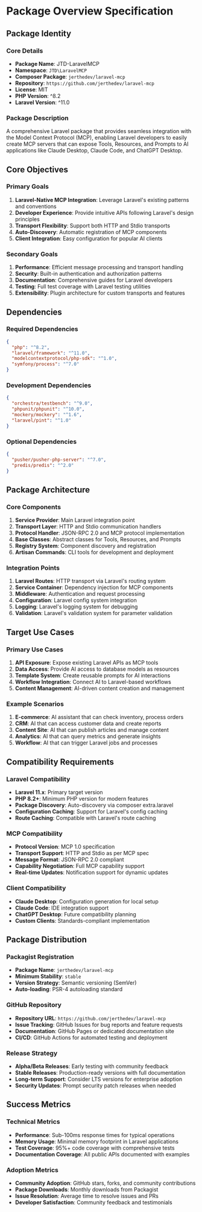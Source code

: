 # Package Overview Specification

## Package Identity

### Core Details
- **Package Name**: JTD-LaravelMCP
- **Namespace**: `JTD\LaravelMCP`
- **Composer Package**: `jerthedev/laravel-mcp`
- **Repository**: `https://github.com/jerthedev/laravel-mcp`
- **License**: MIT
- **PHP Version**: ^8.2
- **Laravel Version**: ^11.0

### Package Description
A comprehensive Laravel package that provides seamless integration with the Model Context Protocol (MCP), enabling Laravel developers to easily create MCP servers that can expose Tools, Resources, and Prompts to AI applications like Claude Desktop, Claude Code, and ChatGPT Desktop.

## Core Objectives

### Primary Goals
1. **Laravel-Native MCP Integration**: Leverage Laravel's existing patterns and conventions
2. **Developer Experience**: Provide intuitive APIs following Laravel's design principles
3. **Transport Flexibility**: Support both HTTP and Stdio transports
4. **Auto-Discovery**: Automatic registration of MCP components
5. **Client Integration**: Easy configuration for popular AI clients

### Secondary Goals
1. **Performance**: Efficient message processing and transport handling
2. **Security**: Built-in authentication and authorization patterns
3. **Documentation**: Comprehensive guides for Laravel developers
4. **Testing**: Full test coverage with Laravel testing utilities
5. **Extensibility**: Plugin architecture for custom transports and features

## Dependencies

### Required Dependencies
```json
{
  "php": "^8.2",
  "laravel/framework": "^11.0",
  "modelcontextprotocol/php-sdk": "^1.0",
  "symfony/process": "^7.0"
}
```

### Development Dependencies
```json
{
  "orchestra/testbench": "^9.0",
  "phpunit/phpunit": "^10.0",
  "mockery/mockery": "^1.6",
  "laravel/pint": "^1.0"
}
```

### Optional Dependencies
```json
{
  "pusher/pusher-php-server": "^7.0",
  "predis/predis": "^2.0"
}
```

## Package Architecture

### Core Components
1. **Service Provider**: Main Laravel integration point
2. **Transport Layer**: HTTP and Stdio communication handlers
3. **Protocol Handler**: JSON-RPC 2.0 and MCP protocol implementation
4. **Base Classes**: Abstract classes for Tools, Resources, and Prompts
5. **Registry System**: Component discovery and registration
6. **Artisan Commands**: CLI tools for development and deployment

### Integration Points
1. **Laravel Routes**: HTTP transport via Laravel's routing system
2. **Service Container**: Dependency injection for MCP components
3. **Middleware**: Authentication and request processing
4. **Configuration**: Laravel config system integration
5. **Logging**: Laravel's logging system for debugging
6. **Validation**: Laravel's validation system for parameter validation

## Target Use Cases

### Primary Use Cases
1. **API Exposure**: Expose existing Laravel APIs as MCP tools
2. **Data Access**: Provide AI access to database models as resources
3. **Template System**: Create reusable prompts for AI interactions
4. **Workflow Integration**: Connect AI to Laravel-based workflows
5. **Content Management**: AI-driven content creation and management

### Example Scenarios
1. **E-commerce**: AI assistant that can check inventory, process orders
2. **CRM**: AI that can access customer data and create reports
3. **Content Site**: AI that can publish articles and manage content
4. **Analytics**: AI that can query metrics and generate insights
5. **Workflow**: AI that can trigger Laravel jobs and processes

## Compatibility Requirements

### Laravel Compatibility
- **Laravel 11.x**: Primary target version
- **PHP 8.2+**: Minimum PHP version for modern features
- **Package Discovery**: Auto-discovery via composer extra.laravel
- **Configuration Caching**: Support for Laravel's config caching
- **Route Caching**: Compatible with Laravel's route caching

### MCP Compatibility
- **Protocol Version**: MCP 1.0 specification
- **Transport Support**: HTTP and Stdio as per MCP spec
- **Message Format**: JSON-RPC 2.0 compliant
- **Capability Negotiation**: Full MCP capability support
- **Real-time Updates**: Notification support for dynamic updates

### Client Compatibility
- **Claude Desktop**: Configuration generation for local setup
- **Claude Code**: IDE integration support
- **ChatGPT Desktop**: Future compatibility planning
- **Custom Clients**: Standards-compliant implementation

## Package Distribution

### Packagist Registration
- **Package Name**: `jerthedev/laravel-mcp`
- **Minimum Stability**: `stable`
- **Version Strategy**: Semantic versioning (SemVer)
- **Auto-loading**: PSR-4 autoloading standard

### GitHub Repository
- **Repository URL**: `https://github.com/jerthedev/laravel-mcp`
- **Issue Tracking**: GitHub Issues for bug reports and feature requests
- **Documentation**: GitHub Pages or dedicated documentation site
- **CI/CD**: GitHub Actions for automated testing and deployment

### Release Strategy
- **Alpha/Beta Releases**: Early testing with community feedback
- **Stable Releases**: Production-ready versions with full documentation
- **Long-term Support**: Consider LTS versions for enterprise adoption
- **Security Updates**: Prompt security patch releases when needed

## Success Metrics

### Technical Metrics
- **Performance**: Sub-100ms response times for typical operations
- **Memory Usage**: Minimal memory footprint in Laravel applications
- **Test Coverage**: 95%+ code coverage with comprehensive tests
- **Documentation Coverage**: All public APIs documented with examples

### Adoption Metrics
- **Community Adoption**: GitHub stars, forks, and community contributions
- **Package Downloads**: Monthly downloads from Packagist
- **Issue Resolution**: Average time to resolve issues and PRs
- **Developer Satisfaction**: Community feedback and testimonials